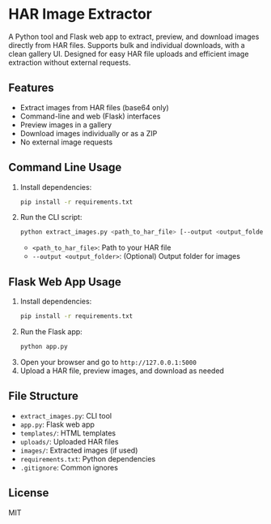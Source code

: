 # HAR Image Extractor

A Python tool and Flask web app to extract, preview, and download images directly from HAR files. Supports bulk and individual downloads, with a clean gallery UI. Designed for easy HAR file uploads and efficient image extraction without external requests.

## Features
- Extract images from HAR files (base64 only)
- Command-line and web (Flask) interfaces
- Preview images in a gallery
- Download images individually or as a ZIP
- No external image requests

## Command Line Usage

1. Install dependencies:
   ```bash
   pip install -r requirements.txt
   ```
2. Run the CLI script:
   ```bash
   python extract_images.py <path_to_har_file> [--output <output_folder>]
   ```
   - `<path_to_har_file>`: Path to your HAR file
   - `--output <output_folder>`: (Optional) Output folder for images

## Flask Web App Usage

1. Install dependencies:
   ```bash
   pip install -r requirements.txt
   ```
2. Run the Flask app:
   ```bash
   python app.py
   ```
3. Open your browser and go to `http://127.0.0.1:5000`
4. Upload a HAR file, preview images, and download as needed

## File Structure
- `extract_images.py`: CLI tool
- `app.py`: Flask web app
- `templates/`: HTML templates
- `uploads/`: Uploaded HAR files
- `images/`: Extracted images (if used)
- `requirements.txt`: Python dependencies
- `.gitignore`: Common ignores

## License
MIT
